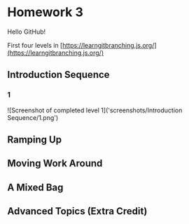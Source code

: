 # Homework 3

Hello GitHub!

First four levels in [https://learngitbranching.js.org/](https://learngitbranching.js.org/)

## Introduction Sequence

### 1

![Screenshot of completed level 1]('screenshots/Introduction Sequence/1.png')

## Ramping Up

## Moving Work Around

## A Mixed Bag

## Advanced Topics (Extra Credit)
